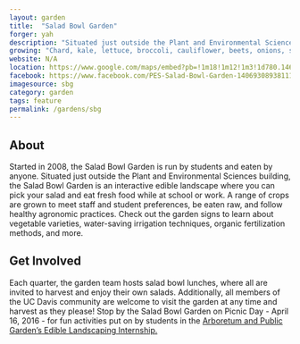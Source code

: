 ```yaml
---
layout: garden
title:  "Salad Bowl Garden"
forger: yah
description: "Situated just outside the Plant and Environmental Sciences building, the Salad Bowl Garden is an interactive edible landscape where you can pick your salad and eat fresh food while at school or work."
growing: "Chard, kale, lettuce, broccoli, cauliflower, beets, onions, sage, lavender, pansies, calendula"
website: N/A
location: https://www.google.com/maps/embed?pb=!1m18!1m12!1m3!1d780.1466022560822!2d-121.75229017076639!3d38.543301047655035!2m3!1f0!2f0!3f0!3m2!1i1024!2i768!4f13.1!3m3!1m2!1s0x0%3A0x0!2zMzjCsDMyJzM1LjkiTiAxMjHCsDQ1JzA2LjMiVw!5e0!3m2!1sen!2sus!4v1459274675585
facebook: https://www.facebook.com/PES-Salad-Bowl-Garden-140693089381118/?fref=ts
imagesource: sbg
category: garden
tags: feature
permalink: /gardens/sbg
---
```



<h2>About</h2>

Started in 2008, the Salad Bowl Garden is run by students and eaten by anyone. Situated just outside the Plant and Environmental Sciences building, the Salad Bowl Garden is an interactive edible landscape where you can pick your salad and eat fresh food while at school or work. A range of crops are grown to meet staff and student preferences, be eaten raw, and follow healthy agronomic practices. Check out the garden signs to learn about vegetable varieties, water-saving irrigation techniques, organic fertilization methods, and more.

<h2>Get Involved</h2>

Each quarter, the garden team hosts salad bowl lunches, where all are invited to harvest and enjoy their own salads. Additionally, all members of the UC Davis community are welcome to visit the garden at any time and harvest as they please! Stop by the Salad Bowl Garden on Picnic Day - April 16, 2016 - for fun activities put on by students in the [Arboretum and Public Garden’s Edible Landscaping Internship.](http://arboretum.ucdavis.edu/student_opportunities.aspx)

